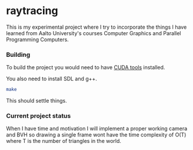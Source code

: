 # raytracing

This is my experimental project where I try to incorporate the things I have learned from Aalto University's courses Computer Graphics and Parallel Programming Computers.


### Building

To build the project you would need to have [CUDA tools](https://docs.nvidia.com/cuda/cuda-installation-guide-microsoft-windows/index.html#installing-cuda-development-tools) installed. 

You also need to install SDL and g++. 

```bash
make
```

This should settle things.

### Current project status

When I have time and motivation I will implement a proper working camera and BVH so drawing a single frame wont have the time complexity of O(T) where T is the number of triangles in the world. 
